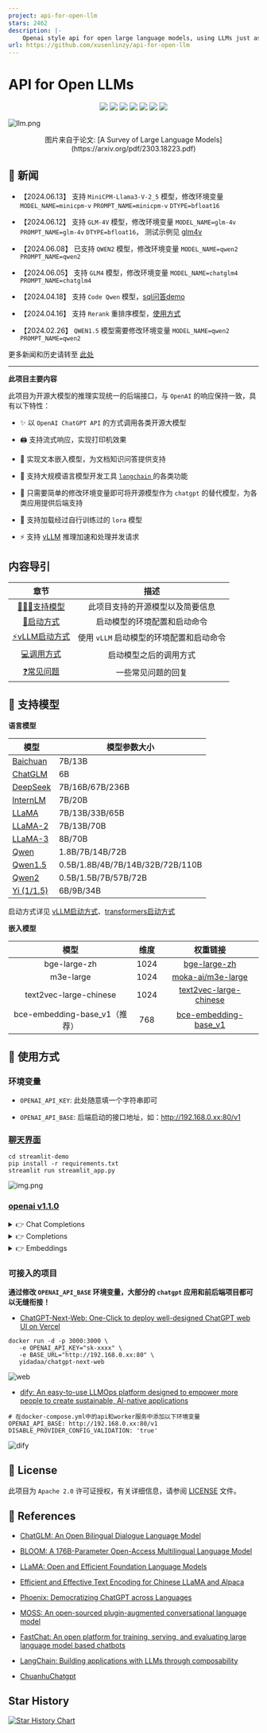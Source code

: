 ```yaml
---
project: api-for-open-llm
stars: 2462
description: |-
    Openai style api for open large language models, using LLMs just as chatgpt! Support for LLaMA, LLaMA-2, BLOOM, Falcon, Baichuan, Qwen, Xverse, SqlCoder, CodeLLaMA, ChatGLM, ChatGLM2, ChatGLM3 etc. 开源大模型的统一后端接口
url: https://github.com/xusenlinzy/api-for-open-llm
---
```


# API for Open LLMs

<p align="center">
    <a href="https://github.com/xusenlinzy/api-for-open-llm"><img src="https://img.shields.io/github/license/xusenlinzy/api-for-open-llm"></a>
    <a href=""><img src="https://img.shields.io/badge/python-3.8+-aff.svg"></a>
    <a href=""><img src="https://img.shields.io/badge/pytorch-%3E=1.14-red?logo=pytorch"></a>
    <a href="https://github.com/xusenlinzy/api-for-open-llm"><img src="https://img.shields.io/github/last-commit/xusenlinzy/api-for-open-llm"></a>
    <a href="https://github.com/xusenlinzy/api-for-open-llm"><img src="https://img.shields.io/github/issues/xusenlinzy/api-for-open-llm?color=9cc"></a>
    <a href="https://github.com/xusenlinzy/api-for-open-llm"><img src="https://img.shields.io/github/stars/xusenlinzy/api-for-open-llm?color=ccf"></a>
    <a href="https://github.com/xusenlinzy/api-for-open-llm"><img src="https://img.shields.io/badge/langurage-py-brightgreen?style=flat&color=blue"></a>
</p>


![llm.png](assets/images/llm.png)
<div align="center"> 图片来自于论文: [A Survey of Large Language Models](https://arxiv.org/pdf/2303.18223.pdf) </div>


## 📢 新闻

+ 【2024.06.13】 支持 `MiniCPM-Llama3-V-2_5` 模型，修改环境变量 `MODEL_NAME=minicpm-v`  `PROMPT_NAME=minicpm-v`  `DTYPE=bfloat16`


+ 【2024.06.12】 支持 `GLM-4V` 模型，修改环境变量 `MODEL_NAME=glm-4v`  `PROMPT_NAME=glm-4v`  `DTYPE=bfloat16`， 测试示例见 [glm4v](./tests/glm4v.py)


+ 【2024.06.08】 已支持 `QWEN2` 模型，修改环境变量 `MODEL_NAME=qwen2`  `PROMPT_NAME=qwen2`


+ 【2024.06.05】 支持 `GLM4` 模型，修改环境变量 `MODEL_NAME=chatglm4`  `PROMPT_NAME=chatglm4`


+ 【2024.04.18】 支持 `Code Qwen` 模型，[sql问答demo](https://github.com/xusenlinzy/api-for-open-llm/tree/master/streamlit-demo/streamlit_gallery/components/sql_chat)


+ 【2024.04.16】 支持 `Rerank` 重排序模型，[使用方式](./docs/RAG.md)


+ 【2024.02.26】 `QWEN1.5` 模型需要修改环境变量 `MODEL_NAME=qwen2`  `PROMPT_NAME=qwen2`


更多新闻和历史请转至 [此处](https://github.com/xusenlinzy/api-for-open-llm/blob/master/docs/NEWS.md)

---

**此项目主要内容**

此项目为开源大模型的推理实现统一的后端接口，与 `OpenAI` 的响应保持一致，具有以下特性：

+ ✨ 以 `OpenAI ChatGPT API` 的方式调用各类开源大模型


+ 🖨️ 支持流式响应，实现打印机效果


+ 📖 实现文本嵌入模型，为文档知识问答提供支持


+ 🦜️ 支持大规模语言模型开发工具 [`langchain` ](https://github.com/hwchase17/langchain) 的各类功能
 

+ 🙌 只需要简单的修改环境变量即可将开源模型作为 `chatgpt` 的替代模型，为各类应用提供后端支持


+ 🚀 支持加载经过自行训练过的 `lora` 模型


+ ⚡ 支持 [vLLM](https://github.com/vllm-project/vllm) 推理加速和处理并发请求


## 内容导引

|                                               章节                                                |              描述               |
|:-----------------------------------------------------------------------------------------------:|:-----------------------------:|
|               [💁🏻‍♂支持模型](https://github.com/xusenlinzy/api-for-open-llm#-支持模型)                |       此项目支持的开源模型以及简要信息        |
|       [🚄启动方式](https://github.com/xusenlinzy/api-for-open-llm/blob/master/docs/SCRIPT.md)       |        启动模型的环境配置和启动命令         |
|   [⚡vLLM启动方式](https://github.com/xusenlinzy/api-for-open-llm/blob/master/docs/VLLM_SCRIPT.md)   |   使用 `vLLM` 启动模型的环境配置和启动命令    |
|                 [💻调用方式](https://github.com/xusenlinzy/api-for-open-llm#-使用方式)                  |          启动模型之后的调用方式          |
|         [❓常见问题](https://github.com/xusenlinzy/api-for-open-llm/blob/master/docs/FAQ.md)         |           一些常见问题的回复           |


## 🐼 支持模型

**语言模型**

| 模型                                                 | 模型参数大小                           |
|----------------------------------------------------|----------------------------------|
| [Baichuan](https://huggingface.co/baichuan-inc)    | 7B/13B                           |
| [ChatGLM](https://huggingface.co/THUDM)            | 6B                               | 
| [DeepSeek](https://huggingface.co/deepseek-ai)     | 7B/16B/67B/236B                  | 
| [InternLM](https://huggingface.co/internlm)        | 7B/20B                           |
| [LLaMA](https://github.com/facebookresearch/llama) | 7B/13B/33B/65B                   | 
| [LLaMA-2](https://huggingface.co/meta-llama)       | 7B/13B/70B                       |
| [LLaMA-3](https://huggingface.co/meta-llama)       | 8B/70B                           | 
| [Qwen](https://huggingface.co/Qwen)                | 1.8B/7B/14B/72B                  | 
| [Qwen1.5](https://huggingface.co/Qwen)             | 0.5B/1.8B/4B/7B/14B/32B/72B/110B | 
| [Qwen2](https://huggingface.co/Qwen)               | 0.5B/1.5B/7B/57B/72B             |
| [Yi (1/1.5)](https://huggingface.co/01-ai)         | 6B/9B/34B                        |

启动方式详见 [vLLM启动方式](https://github.com/xusenlinzy/api-for-open-llm/blob/master/docs/VLLM_SCRIPT.md)、[transformers启动方式](https://github.com/xusenlinzy/api-for-open-llm/blob/master/docs/SCRIPT.md)

**嵌入模型**

|            模型             |  维度  |                                        权重链接                                         |
|:-------------------------:|:----:|:-----------------------------------------------------------------------------------:|
|       bge-large-zh        | 1024 |              [bge-large-zh](https://huggingface.co/BAAI/bge-large-zh)               |
|         m3e-large         | 1024 |            [moka-ai/m3e-large](https://huggingface.co/moka-ai/m3e-large)            |
|  text2vec-large-chinese   | 1024 | [text2vec-large-chinese](https://huggingface.co/GanymedeNil/text2vec-large-chinese) |
| bce-embedding-base_v1（推荐） | 768  | [bce-embedding-base_v1](https://huggingface.co/maidalun1020/bce-embedding-base_v1)  |


## 🤖 使用方式

### 环境变量

+ `OPENAI_API_KEY`: 此处随意填一个字符串即可

+ `OPENAI_API_BASE`: 后端启动的接口地址，如：http://192.168.0.xx:80/v1


### [聊天界面](./applications)

```shell
cd streamlit-demo
pip install -r requirements.txt
streamlit run streamlit_app.py
```

![img.png](assets/images/demo.png)

### [openai v1.1.0](https://github.com/openai/openai-python)

<details>
<summary>👉 Chat Completions</summary>

```python
from openai import OpenAI

client = OpenAI(
    api_key="EMPTY",
    base_url="http://192.168.20.59:7891/v1/",
)

# Chat completion API
chat_completion = client.chat.completions.create(
    messages=[
        {
            "role": "user",
            "content": "你好",
        }
    ],
    model="gpt-3.5-turbo",
)
print(chat_completion)
# 你好👋！我是人工智能助手 ChatGLM3-6B，很高兴见到你，欢迎问我任何问题。


# stream = client.chat.completions.create(
#     messages=[
#         {
#             "role": "user",
#             "content": "感冒了怎么办",
#         }
#     ],
#     model="gpt-3.5-turbo",
#     stream=True,
# )
# for part in stream:
#     print(part.choices[0].delta.content or "", end="", flush=True)
```

</details>

<details>
<summary>👉 Completions</summary>

```python
from openai import OpenAI

client = OpenAI(
    api_key="EMPTY",
    base_url="http://192.168.20.59:7891/v1/",
)


# Chat completion API
completion = client.completions.create(
    model="gpt-3.5-turbo",
    prompt="你好",
)
print(completion)
# 你好👋！我是人工智能助手 ChatGLM-6B，很高兴见到你，欢迎问我任何问题。
```

</details>

<details>
<summary>👉 Embeddings</summary>

```python
from openai import OpenAI

client = OpenAI(
    api_key="EMPTY",
    base_url="http://192.168.20.59:7891/v1/",
)


# compute the embedding of the text
embedding = client.embeddings.create(
    input="你好",
    model="text-embedding-ada-002"
)
print(embedding)

```

</details>


### 可接入的项目

**通过修改 `OPENAI_API_BASE` 环境变量，大部分的 `chatgpt` 应用和前后端项目都可以无缝衔接！**

+ [ChatGPT-Next-Web: One-Click to deploy well-designed ChatGPT web UI on Vercel](https://github.com/Yidadaa/ChatGPT-Next-Web)

```shell
docker run -d -p 3000:3000 \
   -e OPENAI_API_KEY="sk-xxxx" \
   -e BASE_URL="http://192.168.0.xx:80" \
   yidadaa/chatgpt-next-web
```

![web](assets/images/web.png)

+ [dify: An easy-to-use LLMOps platform designed to empower more people to create sustainable, AI-native applications](https://github.com/langgenius/dify)

```shell
# 在docker-compose.yml中的api和worker服务中添加以下环境变量
OPENAI_API_BASE: http://192.168.0.xx:80/v1
DISABLE_PROVIDER_CONFIG_VALIDATION: 'true'
```

![dify](assets/images/dify.png)


## 📜 License

此项目为 `Apache 2.0` 许可证授权，有关详细信息，请参阅 [LICENSE](LICENSE) 文件。


## 🚧 References

+ [ChatGLM: An Open Bilingual Dialogue Language Model](https://github.com/THUDM/ChatGLM-6B)

+ [BLOOM: A 176B-Parameter Open-Access Multilingual Language Model](https://arxiv.org/abs/2211.05100)

+ [LLaMA: Open and Efficient Foundation Language Models](https://arxiv.org/abs/2302.13971v1)

+ [Efficient and Effective Text Encoding for Chinese LLaMA and Alpaca](https://github.com/ymcui/Chinese-LLaMA-Alpaca)

+ [Phoenix: Democratizing ChatGPT across Languages](https://github.com/FreedomIntelligence/LLMZoo)

+ [MOSS: An open-sourced plugin-augmented conversational language model](https://github.com/OpenLMLab/MOSS)

+ [FastChat: An open platform for training, serving, and evaluating large language model based chatbots](https://github.com/lm-sys/FastChat)

+ [LangChain: Building applications with LLMs through composability](https://github.com/hwchase17/langchain)

+ [ChuanhuChatgpt](https://github.com/GaiZhenbiao/ChuanhuChatGPT)


## Star History

[![Star History Chart](https://api.star-history.com/svg?repos=xusenlinzy/api-for-open-llm&type=Date)](https://star-history.com/#xusenlinzy/api-for-open-llm&Date)

